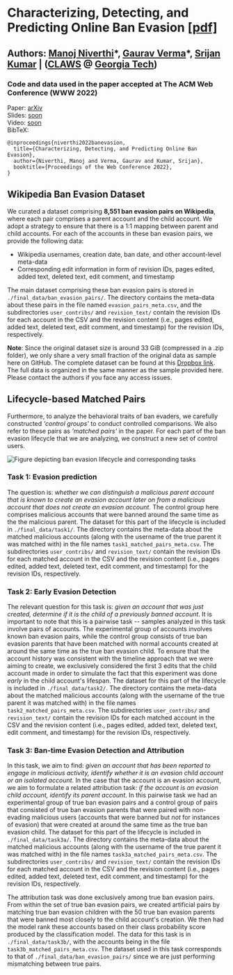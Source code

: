 # Characterizing, Detecting, and Predicting Online Ban Evasion [[pdf]](TODO)
## Authors: [Manoj Niverthi](TODO)\*, [Gaurav Verma](https://gaurav22verma.github.io/)\*, [Srijan Kumar](https://faculty.cc.gatech.edu/~srijan/) | ([CLAWS](http://claws.cc.gatech.edu/) @ [Georgia Tech](https://www.gatech.edu/))
### Code and data used in the paper accepted at The ACM Web Conference (WWW 2022)

Paper: [arXiv](TODO)  
Slides: [soon](TODO)   
Video: [soon](TODO)  
BibTeX: 
```
@inproceedings{niverthi2022banevasion,
  title={Characterizing, Detecting, and Predicting Online Ban Evasion},
  author={Niverthi, Manoj and Verma, Gaurav and Kumar, Srijan},
  booktitle={Proceedings of the Web Conference 2022},
}
```

## Wikipedia Ban Evasion Dataset
We curated a dataset comprising **8,551 ban evasion pairs on Wikipedia**, where each pair comprises a parent account and the child account. We adopt a strategy to ensure that there is a 1:1 mapping between parent and child accounts. For each of the accounts in these ban evasion pairs, we provide the following data:  
* Wikipedia usernames, creation date, ban date, and other account-level meta-data
* Corresponding edit information in form of revision IDs, pages edited, added text, deleted text, edit comment, and timestamp  

The main dataset comprising these ban evasion pairs is stored in `./final_data/ban_evasion_pairs/`. The directory contains the meta-data about these pairs in the file named `evasion_pairs_meta.csv`, and the subdirectories `user_contribs/` and `revision_text/` contain the revision IDs for each account in the CSV and the revision content (i.e., pages edited, added text, deleted text, edit comment, and timestamp) for the revision IDs, respectively. 

**Note**: Since the original dataset size is around 33 GiB (compressed in a .zip folder), we only share a very small fraction of the original data as sample here on GitHub. The complete dataset can be found at this [Dropbox link](todo). The full data is organized in the same manner as the sample provided here. Please contact the authors if you face any access issues. 

## Lifecycle-based Matched Pairs

Furthermore, to analyze the behavioral traits of ban evaders, we carefully constructed *'control groups'* to conduct controlled comparisons. We also refer to these pairs as *'matched pairs'* in the paper. For each part of the ban evasion lifecycle that we are analyzing, we construct a new set of control users. 

![Figure depicting ban evasion lifecycle and corresponding tasks](./assets/lifecycle.png "Ban Evasion Lifecycle and Tasks")

### Task 1: Evasion prediction
The question is: _whether we can distinguish a malicious parent account that is known to create an evasion account later on from a malicious account that does not create an evasion account_. The control group here comprises malicious accounts that were banned around the same time as the the malicious parent. The dataset for this part of the lifecycle is included in `./final_data/task1/`. The directory contains the meta-data about the matched malicious accounts (along with the username of the true parent it was matched with) in the file names `task1_matched_pairs_meta.csv`. The subdirectories `user_contribs/` and `revision_text/` contain the revision IDs for each matched account in the CSV and the revision content (i.e., pages edited, added text, deleted text, edit comment, and timestamp) for the revision IDs, respectively.

### Task 2: Early Evasion Detection 
The relevant question for this task is: _given an account that was just created, determine if it is the child of a previously banned account_. It is important to note that this is a pairwise task -- samples analyzed in this task involve pairs of accounts. The experimental group of accounts involves known ban evasion pairs, while the control group consists of true ban evasion parents that have been matched with normal accounts created at around the same time as the true ban evasion child. To ensure that the account history was consistent with the timeline approach that we were aiming to create, we exclusively considered the first 3 edits that the child account made in order to simulate the fact that this experiment was done _early_ in the child account's lifespan. The dataset for this part of the lifecycle is included in `./final_data/task2/`. The directory contains the meta-data about the matched malicious accounts (along with the username of the true parent it was matched with) in the file names `task2_matched_pairs_meta.csv`. The subdirectories `user_contribs/` and `revision_text/` contain the revision IDs for each matched account in the CSV and the revision content (i.e., pages edited, added text, deleted text, edit comment, and timestamp) for the revision IDs, respectively.

### Task 3: Ban-time Evasion Detection and Attribution
In this task, we aim to find: _given an account that has been reported to engage in malicious activity, identify whether it is an evasion child account or an isolated account_. In the case that the account is an evasion account, we aim to formulate a related attribution task: _if the account is an evasion child account, identify its parent account_. In this pairwise task we had an experimental group of true ban evasion pairs and a control group of pairs that consisted of true ban evasion parents that were paired with non-evading malicious users (accounts that were banned but _not_ for instances of evasion) that were created at around the same time as the true ban evasion child. The dataset for this part of the lifecycle is included in `./final_data/task3a/`. The directory contains the meta-data about the matched malicious accounts (along with the username of the true parent it was matched with) in the file names `task3a_matched_pairs_meta.csv`. The subdirectories `user_contribs/` and `revision_text/` contain the revision IDs for each matched account in the CSV and the revision content (i.e., pages edited, added text, deleted text, edit comment, and timestamp) for the revision IDs, respectively.

The attribution task was done exclusively among true ban evasion pairs. From within the set of true ban evasion pairs, we created artificial pairs by matching true ban evasion children with the 50 true ban evasion parents that were banned most closely to the child account's creation. We then had the model rank these accounts based on their class probability score produced by the classification model. The data for this task is in `./final_data/task3b/`, with the accounts being in the file `task3b_matched_pairs_meta.csv`. The dataset used in this task corresponds to that of `./final_data/ban_evasion_pairs/` since we are just performing mismatching between true pairs.
